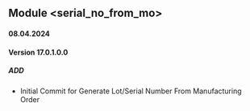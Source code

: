 ## Module <serial_no_from_mo>

#### 08.04.2024
#### Version 17.0.1.0.0
##### ADD
- Initial Commit for Generate Lot/Serial Number From Manufacturing Order
